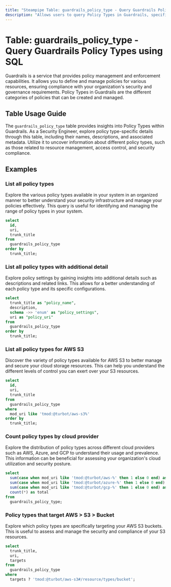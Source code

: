 ```yaml
---
title: "Steampipe Table: guardrails_policy_type - Query Guardrails Policy Types using SQL"
description: "Allows users to query Policy Types in Guardrails, specifically providing details about each policy type, including its name, description, and associated metadata."
---
```


# Table: guardrails_policy_type - Query Guardrails Policy Types using SQL

Guardrails is a service that provides policy management and enforcement capabilities. It allows you to define and manage policies for various resources, ensuring compliance with your organization's security and governance requirements. Policy Types in Guardrails are the different categories of policies that can be created and managed.

## Table Usage Guide

The `guardrails_policy_type` table provides insights into Policy Types within Guardrails. As a Security Engineer, explore policy type-specific details through this table, including their names, descriptions, and associated metadata. Utilize it to uncover information about different policy types, such as those related to resource management, access control, and security compliance.

## Examples

### List all policy types
Explore the various policy types available in your system in an organized manner to better understand your security infrastructure and manage your policies effectively. This query is useful for identifying and managing the range of policy types in your system.

```sql
select
  id,
  uri,
  trunk_title
from
  guardrails_policy_type
order by
  trunk_title;
```

### List all policy types with additional detail
Explore policy settings by gaining insights into additional details such as descriptions and related links. This allows for a better understanding of each policy type and its specific configurations.

```sql
select
  trunk_title as "policy_name",
  description,
  schema ->> 'enum' as "policy_settings",
  uri as "policy_uri"
from
  guardrails_policy_type
order by
  trunk_title;
```

### List all policy types for AWS S3
Discover the variety of policy types available for AWS S3 to better manage and secure your cloud storage resources. This can help you understand the different levels of control you can exert over your S3 resources.

```sql
select
  id,
  uri,
  trunk_title
from
  guardrails_policy_type
where
  mod_uri like 'tmod:@turbot/aws-s3%'
order by
  trunk_title;
```

### Count policy types by cloud provider
Explore the distribution of policy types across different cloud providers such as AWS, Azure, and GCP to understand their usage and prevalence. This information can be beneficial for assessing your organization's cloud utilization and security posture.

```sql
select
  sum(case when mod_uri like 'tmod:@turbot/aws-%' then 1 else 0 end) as aws,
  sum(case when mod_uri like 'tmod:@turbot/azure-%' then 1 else 0 end) as azure,
  sum(case when mod_uri like 'tmod:@turbot/gcp-%' then 1 else 0 end) as gcp,
  count(*) as total
from
  guardrails_policy_type;
```

### Policy types that target AWS > S3 > Bucket
Explore which policy types are specifically targeting your AWS S3 buckets. This is useful to assess and manage the security and compliance of your S3 resources.

```sql
select
  trunk_title,
  uri,
  targets
from
  guardrails_policy_type
where
  targets ? 'tmod:@turbot/aws-s3#/resource/types/bucket';
```